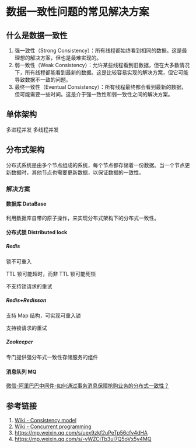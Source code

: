 # 数据一致性问题的常见解决方案


## 什么是数据一致性

1. 强一致性（Strong Consistency）：所有线程都始终看到相同的数据。这是最理想的解决方案，但也是最难实现的。
2. 弱一致性（Weak Consistency）：允许某些线程看到旧数据，但在大多数情况下，所有线程都能看到最新的数据。这是比较容易实现的解决方案，但它可能导致数据不一致的问题。
3. 最终一致性（Eventual Consistency）：所有线程最终都会看到最新的数据，但可能需要一些时间。这是介于强一致性和弱一致性之间的解决方案。

## 单体架构

多进程并发
多线程并发

## 分布式架构

分布式系统是由多个节点组成的系统，每个节点都存储着一份数据。当一个节点更新数据时，其他节点也需要更新数据，以保证数据的一致性。

### 解决方案

#### 数据库 DataBase

利用数据库自带的原子操作，来实现分布式架构下的分布式一致性。

#### 分布式锁 Distributed lock

##### Redis

锁不可重入

TTL 锁可能超时，而非 TTL 锁可能死锁

不支持锁请求的重试

##### Redis+Redisson

支持 Map 结构，可实现可重入锁

支持锁请求的重试

##### Zookeeper

专门提供强分布式一致性存储服务的组件

#### 消息队列 MQ

[微信-阿里巴巴中间件-如何通过事务消息保障抢购业务的分布式一致性？](https://mp.weixin.qq.com/s/XA-CsdBxgbXdsIjKOdyoGQ)

## 参考链接
1. [Wiki - Consistency model](https://en.wikipedia.org/wiki/Consistency_model)
2. [Wiki - Concurrent programming](https://en.wikipedia.org/wiki/Concurrent_computing)
3. https://mp.weixin.qq.com/s/uex9zkf2uPeTp56cfv4dHA
4. https://mp.weixin.qq.com/s/-vWZCiTb3uI7Q5oVx5y4MQ